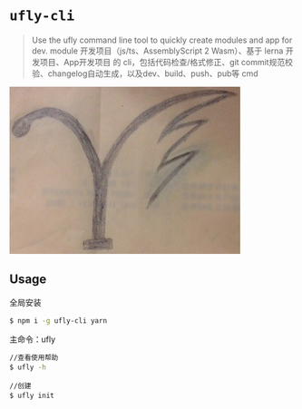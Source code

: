# `ufly-cli`

> Use the ufly command line tool to quickly create modules and app for dev. module 开发项目（js/ts、AssemblyScript 2 Wasm）、基于 lerna 开发项目、App开发项目 的 cli，包括代码检查/格式修正、git commit规范校验、changelog自动生成，以及dev、build、push、pub等 cmd

![](./ufly.png)

## Usage
全局安装

```bash
$ npm i -g ufly-cli yarn
```

主命令：ufly

```bash
//查看使用帮助
$ ufly -h

//创建
$ ufly init
```